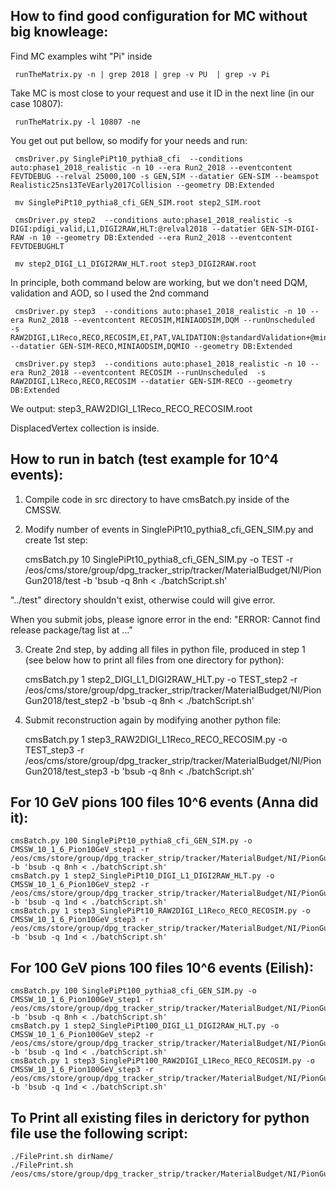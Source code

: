 ## How to find good configuration for MC without big knowleage:
Find MC examples wiht "Pi" inside

     runTheMatrix.py -n | grep 2018 | grep -v PU  | grep -v Pi

Take MC is most close to your request and use it ID in the next line (in our case 10807):

 
     runTheMatrix.py -l 10807 -ne


You get out put bellow, so modify for your needs and run:

     cmsDriver.py SinglePiPt10_pythia8_cfi  --conditions auto:phase1_2018_realistic -n 10 --era Run2_2018 --eventcontent FEVTDEBUG --relval 25000,100 -s GEN,SIM --datatier GEN-SIM --beamspot Realistic25ns13TeVEarly2017Collision --geometry DB:Extended 

     mv SinglePiPt10_pythia8_cfi_GEN_SIM.root step2_SIM.root

     cmsDriver.py step2  --conditions auto:phase1_2018_realistic -s DIGI:pdigi_valid,L1,DIGI2RAW,HLT:@relval2018 --datatier GEN-SIM-DIGI-RAW -n 10 --geometry DB:Extended --era Run2_2018 --eventcontent FEVTDEBUGHLT

     mv step2_DIGI_L1_DIGI2RAW_HLT.root step3_DIGI2RAW.root

In principle, both command below are working, but we don't need DQM, validation and AOD, so I used the 2nd command

     cmsDriver.py step3  --conditions auto:phase1_2018_realistic -n 10 --era Run2_2018 --eventcontent RECOSIM,MINIAODSIM,DQM --runUnscheduled  -s RAW2DIGI,L1Reco,RECO,RECOSIM,EI,PAT,VALIDATION:@standardValidation+@miniAODValidation,DQM:@standardDQM+@ExtraHLT+@miniAODDQM --datatier GEN-SIM-RECO,MINIAODSIM,DQMIO --geometry DB:Extended

     cmsDriver.py step3  --conditions auto:phase1_2018_realistic -n 10 --era Run2_2018 --eventcontent RECOSIM --runUnscheduled  -s RAW2DIGI,L1Reco,RECO,RECOSIM --datatier GEN-SIM-RECO --geometry DB:Extended

We output: 
    step3_RAW2DIGI_L1Reco_RECO_RECOSIM.root 

DisplacedVertex collection is inside.

## How to run in batch (test example for 10^4 events):

1. Compile code in src directory to have cmsBatch.py inside of the CMSSW. 

2.  Modify number of events in SinglePiPt10_pythia8_cfi_GEN_SIM.py and create 1st step:

    cmsBatch.py 10 SinglePiPt10_pythia8_cfi_GEN_SIM.py -o TEST -r /eos/cms/store/group/dpg_tracker_strip/tracker/MaterialBudget/NI/PionGun2018/test -b 'bsub -q 8nh < ./batchScript.sh'

"../test" directory shouldn't exist, otherwise could will give error.

When you submit jobs, please ignore error in the end: "ERROR: Cannot find release package/tag list at ..."

3. Create 2nd step, by adding all files in python file, produced in step 1 (see below how to print all files from one directory for python): 

    cmsBatch.py 1 step2_DIGI_L1_DIGI2RAW_HLT.py -o TEST_step2 -r /eos/cms/store/group/dpg_tracker_strip/tracker/MaterialBudget/NI/PionGun2018/test_step2 -b 'bsub -q 8nh < ./batchScript.sh'

4. Submit reconstruction again by modifying another python file:

    cmsBatch.py 1 step3_RAW2DIGI_L1Reco_RECO_RECOSIM.py -o TEST_step3 -r /eos/cms/store/group/dpg_tracker_strip/tracker/MaterialBudget/NI/PionGun2018/test_step3 -b 'bsub -q 8nh < ./batchScript.sh'

## For 10 GeV pions 100 files 10^6 events (Anna did it):

    cmsBatch.py 100 SinglePiPt10_pythia8_cfi_GEN_SIM.py -o CMSSW_10_1_6_Pion10GeV_step1 -r /eos/cms/store/group/dpg_tracker_strip/tracker/MaterialBudget/NI/PionGun2018/CMSSW_10_1_6_Pion10GeV_step1 -b 'bsub -q 8nh < ./batchScript.sh'
    cmsBatch.py 1 step2_SinglePiPt10_DIGI_L1_DIGI2RAW_HLT.py -o CMSSW_10_1_6_Pion10GeV_step2 -r /eos/cms/store/group/dpg_tracker_strip/tracker/MaterialBudget/NI/PionGun2018/CMSSW_10_1_6_Pion10GeV_step2 -b 'bsub -q 1nd < ./batchScript.sh'
    cmsBatch.py 1 step3_SinglePiPt10_RAW2DIGI_L1Reco_RECO_RECOSIM.py -o CMSSW_10_1_6_Pion10GeV_step3 -r /eos/cms/store/group/dpg_tracker_strip/tracker/MaterialBudget/NI/PionGun2018/CMSSW_10_1_6_Pion10GeV_RECO -b 'bsub -q 1nd < ./batchScript.sh'

## For 100 GeV pions 100 files 10^6 events (Eilish):

    cmsBatch.py 100 SinglePiPt100_pythia8_cfi_GEN_SIM.py -o CMSSW_10_1_6_Pion100GeV_step1 -r /eos/cms/store/group/dpg_tracker_strip/tracker/MaterialBudget/NI/PionGun2018/CMSSW_10_1_6_Pion100GeV_step1 -b 'bsub -q 8nh < ./batchScript.sh'
    cmsBatch.py 1 step2_SinglePiPt100_DIGI_L1_DIGI2RAW_HLT.py -o CMSSW_10_1_6_Pion100GeV_step2 -r /eos/cms/store/group/dpg_tracker_strip/tracker/MaterialBudget/NI/PionGun2018/CMSSW_10_1_6_Pion100GeV_step2 -b 'bsub -q 1nd < ./batchScript.sh'
    cmsBatch.py 1 step3_SinglePiPt100_RAW2DIGI_L1Reco_RECO_RECOSIM.py -o CMSSW_10_1_6_Pion100GeV_step3 -r /eos/cms/store/group/dpg_tracker_strip/tracker/MaterialBudget/NI/PionGun2018/CMSSW_10_1_6_Pion100GeV_RECO -b 'bsub -q 1nd < ./batchScript.sh'

## To Print all existing files in derictory for python file use the following script:

    ./FilePrint.sh dirName/
    ./FilePrint.sh /eos/cms/store/group/dpg_tracker_strip/tracker/MaterialBudget/NI/PionGun2018/CMSSW_10_1_6_Pion10GeV_step1/    

